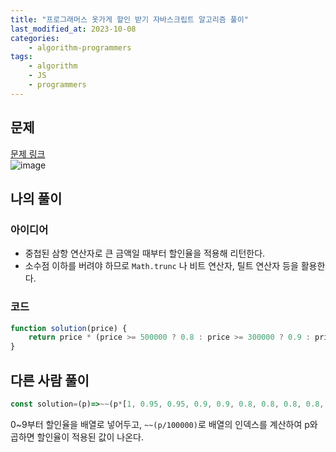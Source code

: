 ```yaml
---
title: "프로그래머스 옷가게 할인 받기 자바스크립트 알고리즘 풀이"
last_modified_at: 2023-10-08
categories:
    - algorithm-programmers
tags:
    - algorithm
    - JS
    - programmers
---
```


## 문제
[문제 링크](https://school.programmers.co.kr/learn/courses/30/lessons/120818)  
![image](https://github.com/makepin2r/TIL/assets/39889583/be766822-1353-41b8-ad40-e612c477159d)

## 나의 풀이
### 아이디어
- 중첩된 삼항 연산자로 큰 금액일 때부터 할인율을 적용해 리턴한다.
- 소수점 이하를 버려야 하므로 `Math.trunc` 나 비트 연산자, 틸트 연산자 등을 활용한다.
### 코드
```javascript
function solution(price) {
    return price * (price >= 500000 ? 0.8 : price >= 300000 ? 0.9 : price >= 100000 ? 0.95 : 1) >> 0;
}
```

## 다른 사람 풀이
```javascript
const solution=(p)=>~~(p*[1, 0.95, 0.95, 0.9, 0.9, 0.8, 0.8, 0.8, 0.8, 0.8, 0.8][~~(p/100000)])
```
0~9부터 할인율을 배열로 넣어두고, `~~(p/100000)`로 배열의 인덱스를 계산하여 p와 곱하면 할인율이 적용된 값이 나온다.